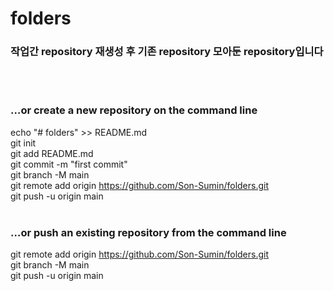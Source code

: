 # folders

### 작업간 repository 재생성 후 기존 repository 모아둔 repository입니다   
<br><br>

### …or create a new repository on the command line    
echo "# folders" >> README.md    
git init   
git add README.md    
git commit -m "first commit"   
git branch -M main    
git remote add origin https://github.com/Son-Sumin/folders.git   
git push -u origin main    
<br>

### …or push an existing repository from the command line    
git remote add origin https://github.com/Son-Sumin/folders.git    
git branch -M main   
git push -u origin main   
<br>
